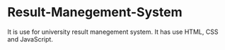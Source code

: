 # Result-Manegement-System

It is use for university result manegement system.
It has use HTML, CSS and JavaScript.

